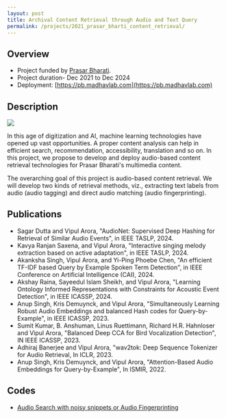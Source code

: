 ```yaml
---
layout: post
title: Archival Content Retrieval through Audio and Text Query
permalink: /projects/2021_prasar_bharti_content_retrieval/
---
```


## Overview

  - Project funded by [Prasar Bharati]().
  - Project duration- Dec 2021 to Dec 2024
  - Deployment: [https://pb.madhavlab.com](https://pb.madhavlab.com)

## Description

<img class="img-cover mb-3" src="https://raw.githubusercontent.com/vipular/vipular.github.io/gh-pages/assets/img/aed_image.png" >
<br/>

In this age of digitization and AI, machine learning technologies have opened up vast opportunities. A proper content analysis can help in efficient search, recommendation, accessibility, translation and so on. In this project, we propose to develop and deploy audio-based content retrieval technologies for Prasar Bharati's multimedia content. 

The overarching goal of this project is audio-based content retrieval. We will develop two kinds of retrieval methods, viz., extracting text labels from audio (audio tagging) and direct audio matching (audio fingerprinting).

## Publications
- Sagar Dutta and Vipul Arora, "AudioNet: Supervised Deep Hashing for Retrieval of Similar Audio Events", in IEEE TASLP, 2024.
- Kavya Ranjan Saxena, and Vipul Arora, "Interactive singing melody extraction based on active adaptation", in IEEE TASLP, 2024.
- Akanksha Singh, Vipul Arora, and Yi-Ping Phoebe Chen, "An efficient TF-IDF based Query by Example Spoken Term Detection", in IEEE Conference on Artificial Intelligence (CAI), 2024.
- Akshay Raina, Sayeedul Islam Sheikh, and Vipul Arora, "Learning Ontology Informed Representations with Constraints for Acoustic Event Detection", in IEEE ICASSP, 2024.
- Anup Singh, Kris Demuynck, and Vipul Arora, "Simultaneously Learning Robust Audio Embeddings and balanced Hash codes for Query-by-Example", in IEEE ICASSP, 2023.
- Sumit Kumar, B. Anshuman, Linus Ruettimann, Richard H.R. Hahnloser and Vipul Arora, "Balanced Deep CCA for Bird Vocalization Detection", IN IEEE ICASSP, 2023.
- Adhiraj Banerjee and Vipul Arora, "wav2tok: Deep Sequence Tokenizer for Audio Retrieval, In ICLR, 2023.
- Anup Singh, Kris Demuynck, and Vipul Arora, "Attention-Based Audio Embeddings for Query-by-Example", In ISMIR, 2022.

## Codes
- [Audio Search with noisy snippets or Audio Fingerprinting](https://github.com/madhavlab/audsearch)
  
